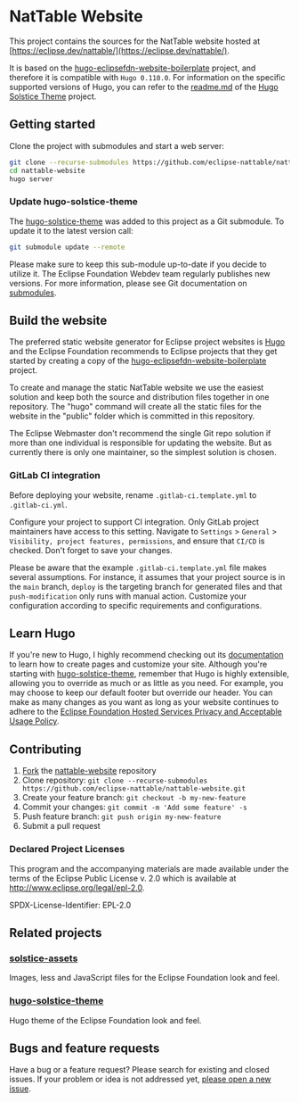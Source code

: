 # NatTable Website

This project contains the sources for the NatTable website hosted at [https://eclipse.dev/nattable/](https://eclipse.dev/nattable/).

It is based on the [hugo-eclipsefdn-website-boilerplate](https://gitlab.eclipse.org/eclipsefdn/it/webdev/hugo-eclipsefdn-website-boilerplate) project, and therefore it is compatible with `Hugo 0.110.0`. For information on the specific supported versions of Hugo, you can refer to the [readme.md](https://gitlab.eclipse.org/eclipsefdn/it/webdev/hugo-solstice-theme#getting-started) of the [Hugo Solstice Theme](https://gitlab.eclipse.org/eclipsefdn/it/webdev/hugo-solstice-theme) project.

## Getting started

Clone the project with submodules and start a web server:

```bash
git clone --recurse-submodules https://github.com/eclipse-nattable/nattable-website.git
cd nattable-website
hugo server
```

### Update hugo-solstice-theme

The [hugo-solstice-theme](https://gitlab.eclipse.org/eclipsefdn/it/webdev/hugo-solstice-theme) was added to this project as a Git submodule. To update it to the latest version call:

```bash
git submodule update --remote
```

Please make sure to keep this sub-module up-to-date if you decide to utilize it. The Eclipse Foundation Webdev team regularly publishes new versions. For more information, please see Git documentation on [submodules](https://git-scm.com/book/en/v2/Git-Tools-Submodules).

## Build the website

The preferred static website generator for Eclipse project websites is [Hugo](https://gohugo.io/) and the Eclipse Foundation recommends to Eclipse projects that they get started by creating a copy of the [hugo-eclipsefdn-website-boilerplate](https://gitlab.eclipse.org/eclipsefdn/it/webdev/hugo-eclipsefdn-website-boilerplate) project.

To create and manage the static NatTable website we use the easiest solution and keep both the source and distribution files together in one repository. The "hugo" command will create all the static files for the website in the "public" folder which is committed in this repository. 

The Eclipse Webmaster don't recommend the single Git repo solution if more than one individual is responsible for updating the website. But as currently there is only one maintainer, so the simplest solution is chosen.

### GitLab CI integration

Before deploying your website, rename `.gitlab-ci.template.yml` to `.gitlab-ci.yml`.

Configure your project to support CI integration. Only GitLab project maintainers have access to this setting. Navigate to `Settings` > `General` > `Visibility, project features, permissions`, and ensure that `CI/CD` is checked. Don't forget to save your changes.

Please be aware that the example `.gitlab-ci.template.yml` file makes several assumptions. For instance, it assumes that your project source is in the `main` branch, `deploy` is the targeting branch for generated files and that `push-modification` only runs with manual action. Customize your configuration according to specific requirements and configurations.

## Learn Hugo

If you're new to Hugo, I highly recommend checking out its [documentation](https://gohugo.io/documentation/) to learn how to create pages and customize your site. Although you're starting with [hugo-solstice-theme](https://gitlab.eclipse.org/eclipsefdn/it/webdev/hugo-solstice-theme), remember that Hugo is highly extensible, allowing you to override as much or as little as you need. For example, you may choose to keep our default footer but override our header. You can make as many changes as you want as long as your website continues to adhere to the [Eclipse Foundation Hosted Services Privacy and Acceptable Usage Policy](https://www.eclipse.org/org/documents/eclipse-foundation-hosted-services-privacy-and-acceptable-usage-policy.pdf).

## Contributing

1. [Fork](https://docs.gitlab.com/ee/user/project/repository/forking_workflow.html) the [nattable-website](https://github.com/eclipse-nattable/nattable-website) repository
2. Clone repository: `git clone --recurse-submodules https://github.com/eclipse-nattable/nattable-website.git`
3. Create your feature branch: `git checkout -b my-new-feature`
4. Commit your changes: `git commit -m 'Add some feature' -s`
5. Push feature branch: `git push origin my-new-feature`
6. Submit a pull request

### Declared Project Licenses

This program and the accompanying materials are made available under the terms
of the Eclipse Public License v. 2.0 which is available at
http://www.eclipse.org/legal/epl-2.0.

SPDX-License-Identifier: EPL-2.0

## Related projects

### [solstice-assets](https://gitlab.eclipse.org/eclipsefdn/it/webdev/solstice-assets)

Images, less and JavaScript files for the Eclipse Foundation look and feel.

### [hugo-solstice-theme](https://gitlab.eclipse.org/eclipsefdn/it/webdev/hugo-solstice-theme)

Hugo theme of the Eclipse Foundation look and feel.

## Bugs and feature requests

Have a bug or a feature request? Please search for existing and closed issues. If your problem or idea is not addressed yet, [please open a new issue](https://github.com/eclipse-nattable/nattable-website/issues/new).
